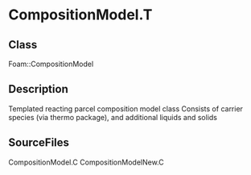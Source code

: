 # CompositionModel.T 
## Class
Foam::CompositionModel

## Description
Templated reacting parcel composition model class
Consists of carrier species (via thermo package), and additional liquids
and solids

## SourceFiles
CompositionModel.C
CompositionModelNew.C

